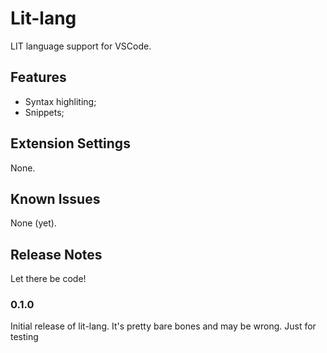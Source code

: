# Lit-lang

LIT language support for VSCode.

## Features

- Syntax highliting;
- Snippets;
<!-- - Formatting; -->

## Extension Settings

None.

## Known Issues

None (yet).

## Release Notes

Let there be code!

### 0.1.0

Initial release of lit-lang. It's pretty bare bones and may be wrong. Just for testing
